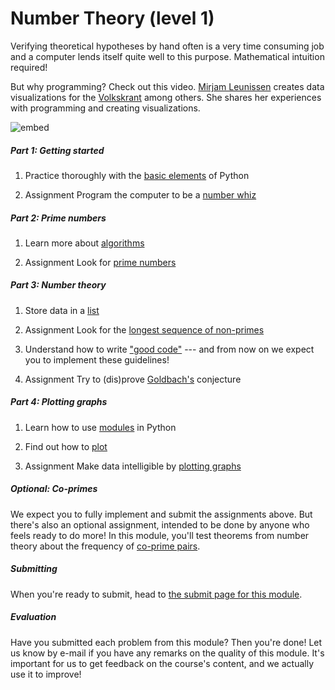 # Number Theory (level 1)

Verifying theoretical hypotheses by hand often is a very time consuming job and a computer lends itself quite well to this purpose. Mathematical intuition required!

But why programming? Check out this video. [Mirjam Leunissen](http://www.dutchdatadesign.nl) creates data visualizations for the [Volkskrant](https://www.volkskrant.nl/kijkverder/2015/klimaatkennis/) among others. She shares her experiences with programming and creating visualizations.

![embed](https://player.vimeo.com/video/235229540)

##### Part 1: Getting started

1. Practice thoroughly with the [basic elements](/numbers/basics) of Python

2. <span class="badge badge-primary">Assignment</span> Program the computer to be a [number whiz](/numbers/whiz)

##### Part 2: Prime numbers

1. Learn more about [algorithms](/numbers/algorithms)

3. <span class="badge badge-primary">Assignment</span> Look for [prime numbers](/numbers/primes)

##### Part 3: Number theory

1. Store data in a [list](/numbers/lists)

2. <span class="badge badge-primary">Assignment</span> Look for the [longest sequence of non-primes](/numbers/sequence)

3. Understand how to write ["good code"](/numbers/style-guide) --- and from now on we expect you to implement these guidelines!

4. <span class="badge badge-primary">Assignment</span> Try to (dis)prove [Goldbach's](/numbers/goldbach) conjecture

##### Part 4: Plotting graphs

1. Learn how to use [modules](/numbers/modules) in Python

2. Find out how to [plot](/numbers/plotting)

3. <span class="badge badge-primary">Assignment</span> Make data intelligible by [plotting graphs](/numbers/plot)

##### Optional: Co-primes

We expect you to fully implement and submit the assignments above. But there's also an optional assignment, intended to be done by anyone who feels ready to do more! In this module, you'll test theorems from number theory about the frequency of [co-prime pairs](/numbers/co-primes).

##### Submitting

When you're ready to submit, head to [the submit page for this module](/numbers/submit).

##### Evaluation

Have you submitted each problem from this module? Then you're done! Let us know by e-mail if you have any remarks on the quality of this module. It's important for us to get feedback on the course's content, and we actually use it to improve!
